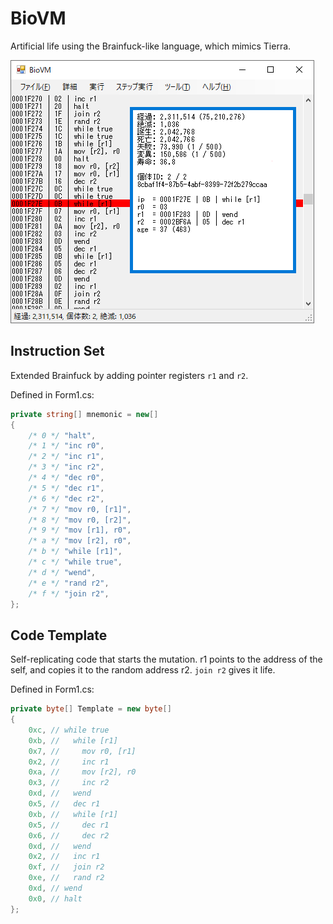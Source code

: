 # BioVM

Artificial life using the Brainfuck-like language, which mimics Tierra.

![screen shot](https://github.com/7shi/biovm/blob/main/img/screenshot.png?raw=true)

## Instruction Set

Extended Brainfuck by adding pointer registers `r1` and `r2`.

Defined in Form1.cs:

```csharp
private string[] mnemonic = new[]
{
    /* 0 */ "halt",
    /* 1 */ "inc r0",
    /* 2 */ "inc r1",
    /* 3 */ "inc r2",
    /* 4 */ "dec r0",
    /* 5 */ "dec r1",
    /* 6 */ "dec r2",
    /* 7 */ "mov r0, [r1]",
    /* 8 */ "mov r0, [r2]",
    /* 9 */ "mov [r1], r0",
    /* a */ "mov [r2], r0",
    /* b */ "while [r1]",
    /* c */ "while true",
    /* d */ "wend",
    /* e */ "rand r2",
    /* f */ "join r2",
};
```

## Code Template

Self-replicating code that starts the mutation. r1 points to the address of the self, and copies it to the random address r2. `join r2` gives it life.

Defined in Form1.cs:

```csharp
private byte[] Template = new byte[]
{
    0xc, // while true
    0xb, //   while [r1]
    0x7, //     mov r0, [r1]
    0x2, //     inc r1
    0xa, //     mov [r2], r0
    0x3, //     inc r2
    0xd, //   wend
    0x5, //   dec r1
    0xb, //   while [r1]
    0x5, //     dec r1
    0x6, //     dec r2
    0xd, //   wend
    0x2, //   inc r1
    0xf, //   join r2
    0xe, //   rand r2
    0xd, // wend
    0x0, // halt
};
```
